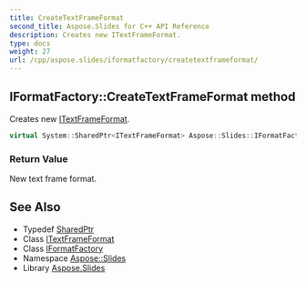 ```yaml
---
title: CreateTextFrameFormat
second_title: Aspose.Slides for C++ API Reference
description: Creates new ITextFrameFormat.
type: docs
weight: 27
url: /cpp/aspose.slides/iformatfactory/createtextframeformat/
---
```

## IFormatFactory::CreateTextFrameFormat method


Creates new [ITextFrameFormat](../../itextframeformat/).

```cpp
virtual System::SharedPtr<ITextFrameFormat> Aspose::Slides::IFormatFactory::CreateTextFrameFormat()=0
```


### Return Value

New text frame format.

## See Also

* Typedef [SharedPtr](../../../system/sharedptr/)
* Class [ITextFrameFormat](../../itextframeformat/)
* Class [IFormatFactory](../)
* Namespace [Aspose::Slides](../../)
* Library [Aspose.Slides](../../../)
